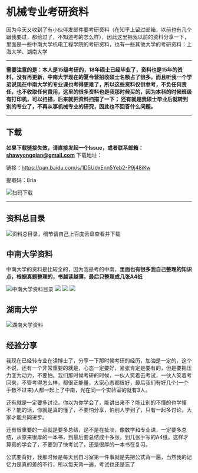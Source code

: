 # 机械专业考研资料
因为今天又收到了有小伙伴发邮件要考研资料（在知乎上留过邮箱，以前也有几个跟我要过，都给过了，不知道考的怎么样），因此这里把我以前的资料分享一下，里面是一些中南大学机电工程学院的考研资料，也有一些其他大学的考研资料：上海大学、湖南大学

****
**需要注意的是：本人是15级考研的，18年硕士已经毕业了，资料也是15年的资料，没有再更新，中南大学现在的夏令营招收硕士名额占了很多，而且听我一个学弟说现在中南大学的专业课也考得更难了，所以这些资料仅供参考，不负任何责任，也不收取任何费用，这里的很多资料也是我那时候买的，因为本科的时候班级有打印机，可以扫描，后来就把资料扫描了一下； 还有就是我硕士毕业后就转到别的专业了，不再从事机械专业的研究，因此也不回答什么问题。**
****

## 下载


**如果下载链接失效，请直接发起一个Issue，或者联系邮箱：shawyongqian@gmail.com**
下载地址：

链接：https://pan.baidu.com/s/1D5UdxEnn5Yeb2-P9j48iKw 

提取码：8ria 

![扫码下载](images/百度云盘下载二维码.png)

****

## 资料总目录

![资料总目录，细节请自己上百度云盘查看并下载](images/目录.png)


## 中南大学资料
中南大学的资料是比较全的，因为我是考的中南，**里面也有很多我自己整理的知识点，根据真题整理的，书越读越薄，最后只整理成几张A4纸**

![中南大学资料目录](images/中南.png)
![](images/中南_1.png)
![](images/中南_2.png)
![](images/机械设计知识点总结.png)

## 湖南大学
![湖南大学资料](images/湖大.png)

## 经验分享
我现在已经转专业在读博士了，分享一下那时候考研的经历，加油是一定的，这个不说，还有一个非常重要的就是，心态一定要好，紧张肯定是要有的，但是要把压力变为动力，不要怕。我们那时候考研的时候，一伙人笑着去考试，一伙人笑着考回来，不管考得怎么样，都很正能量，大家心态都很好，最后我们有好几个(一个手数不过来)人都一起上了中南，光在同一个实验室的就有3人。

还有就是一定要多讨论，你以为你学会了，能讲出来不？能让别的不懂的也学懂不？能的话，你就是真的懂了，不要怕分享，怕别人学到了，只有一起多讨论，大家才能共同进步。

还有很重要的一点就是要多总结，这不是在扯淡，像数学和专业课，一定要多总结，从原来很厚的一本书，到最后要总结成十多张，到几张手写的A4纸。这样才算真的学会了，不要到了快考试了，还是很厚的一本书在复习。

公式要背好，我那时候是每天到自习室第一件事就是先把公式背一遍，当然我的记忆力是真的差的不行，所以每天背一遍，考试也还是忘了
